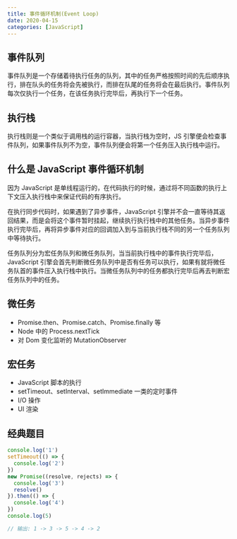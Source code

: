 ```yaml
---
title: 事件循环机制(Event Loop)
date: 2020-04-15
categories: [JavaScript]
---
```


## 事件队列

事件队列是一个存储着待执行任务的队列，其中的任务严格按照时间的先后顺序执行，排在队头的任务将会先被执行，而排在队尾的任务将会在最后执行。事件队列每次仅执行一个任务，在该任务执行完毕后，再执行下一个任务。

## 执行栈

执行栈则是一个类似于调用栈的运行容器，当执行栈为空时，JS 引擎便会检查事件队列，如果事件队列不为空，事件队列便会将第一个任务压入执行栈中运行。

## 什么是 JavaScript 事件循环机制

因为 JavaScript 是单线程运行的，在代码执行的时候，通过将不同函数的执行上下文压入执行栈中来保证代码的有序执行。

在执行同步代码时，如果遇到了异步事件，JavaScript 引擎并不会一直等待其返回结果，而是会将这个事件暂时挂起，继续执行执行栈中的其他任务。当异步事件执行完毕后，再将异步事件对应的回调加入到与当前执行栈不同的另一个任务队列中等待执行。

任务队列分为宏任务队列和微任务队列，当当前执行栈中的事件执行完毕后，JavaScript 引擎会首先判断微任务队列中是否有任务可以执行，如果有就将微任务队首的事件压入执行栈中执行。当微任务队列中的任务都执行完毕后再去判断宏任务队列中的任务。

## 微任务

- Promise.then、Promise.catch、Promise.finally 等
- Node 中的 Process.nextTick
- 对 Dom 变化监听的 MutationObserver

## 宏任务

- JavaScript 脚本的执行
- setTimeout、setInterval、setImmediate 一类的定时事件
- I/O 操作
- UI 渲染

## 经典题目

```js
console.log('1')
setTimeout(() => {
  console.log('2')
})
new Promise((resolve, rejects) => {
  console.log('3')
  resolve()
}).then(() => {
  console.log('4')
})
console.log(5)

// 输出: 1 -> 3 -> 5 -> 4 -> 2
```

